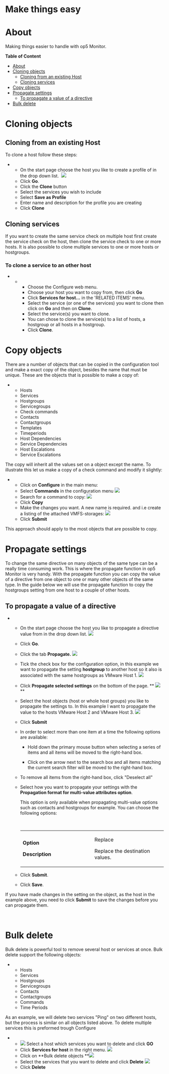 # Make things easy

# About

Making things easier to handle with op5 Monitor.

**Table of Content**

-   [About](#Makethingseasy-About)
-   [Cloning objects](#Makethingseasy-Cloningobjects)
    -   [Cloning from an existing Host](#Makethingseasy-CloningfromanexistingHost)
    -   [Cloning services](#Makethingseasy-Cloningservices)
-   [Copy objects](#Makethingseasy-Copyobjects)
-   [Propagate settings](#Makethingseasy-Propagatesettings)
    -   [To propagate a value of a directive](#Makethingseasy-Topropagateavalueofadirective)
-   [Bulk delete](#Makethingseasy-Bulkdelete)

# Cloning objects

## Cloning from an existing Host

To clone a host follow these steps:

-   -   On the start page choose the host you like to create a profile of in the drop down list. 
        ![](attachments/16482402/17269605.png)
    -   Click **Go**.
    -   Click the **Clone** button
    -   Select the services you wish to include
    -   Select **Save as Profile**
    -   Enter name and description for the profile you are creating
    -   Click **Clone**

## Cloning services

If you want to create the same service check on multiple host first create the service check on the host, then clone the service check to one or more hosts.
 It is also possible to clone multiple services to one or more hosts or hostgroups.

### To clone a service to an other host

-   -   -   Choose the Configure web menu.
        -   Choose your host you want to copy from, then click **Go**
        -   Click **Services for host...** in the 'RELATED ITEMS' menu.
        -   Select the service (or one of the services) you want to clone then click on **Go** and then on **Clone**.
        -   Select the service(s) you want to clone.
        -   You can chose to clone the service(s) to a list of hosts, a hostgroup or all hosts in a hostgroup.
        -   Click **Clone**.

# Copy objects

There are a number of objects that can be copied in the configuration tool and make a exact copy of the object, besides the name that must be unique.
 These are the objects that is possible to make a copy of:

-   -   Hosts
    -   Services
    -   Hostgroups
    -   Servicegroups
    -   Check commands
    -   Contacts
    -   Contactgroups
    -   Templates
    -   Timeperiods
    -   Host Dependencies
    -   Service Dependencies
    -   Host Escalations
    -   Service Escalations

The copy will inherit all the values set on a object except the name.
 To illustrate this let us make a copy of a check command and modify it slightly:

-   -   Click on **Configure** in the main menu:
    -   Select **Commands** in the configuration menu
        ![](attachments/16482402/17269607.png)
    -   Search for a command to copy:
        ![](attachments/16482402/17269602.png)
    -   Click **Copy**
    -   Make the changes you want. A new name is required. and i.e create a listing of the attached VMFS-storages:
        ![](attachments/16482402/17269603.png)
    -   Click **Submit**

This approach should apply to the most objects that are possible to copy.

# Propagate settings

To change the same directive on many objects of the same type can be a really time consuming work. This is where the propagate function in op5 Monitor is very handy.
 With the propagate function you can copy the value of a directive from one object to one or many other objects of the same type.
 In the guide below we will use the propagate function to copy the hostgroups setting from one host to a couple of other hosts.

## To propagate a value of a directive

-   -   On the start page choose the host you like to propagate a directive value from in the drop down list.
        ![](attachments/16482402/17859596.png)
    -   Click **Go**.
    -   Click the tab **Propagate.**
        ![](attachments/16482402/17269608.png)
    -   Tick the check box for the configuration option, in this example we want to propagate the setting **hostgroup** to another host so it also is associated with the same hostgroups as VMware Host 1.
        ![](attachments/16482402/17859595.png)

    -   Click **Propagate selected settings** on the bottom of the page.
        ** ![](attachments/16482402/17859594.png)**

    -   Select the host objects (host or whole host groups) you like to propagate the settings to. In this example I want to propagate the value to the hosts VMware Host 2 and VMware Host 3.
        ![](attachments/16482402/17859597.png)

    -   Click **Submit**

    -   In order to select more than one item at a time the following options are available:
        -   Hold down the primary mouse button when selecting a series of items and all items will be moved to the right-hand box.

        -   Click on the arrow next to the search box and all items matching the current search filter will be moved to the right-hand box. 

    -   To remove all items from the right-hand box, click "Deselect all"

    -   Select how you want to propagate your settings with the **Propagation format for multi-value attributes option**.

        This option is only available when propagating multi-value options such as contacts and hostgroups for example. You can choose the following options:

         

        <table>
        <colgroup>
        <col width="50%" />
        <col width="50%" />
        </colgroup>
        <tbody>
        <tr class="odd">
        <td align="left"><p><strong>Option</strong></p>
        <p><strong>Description</strong></p></td>
        <td align="left"><p>Replace</p>
        <p>Replace the destination values.</p></td>
        </tr>
        </tbody>
        </table>

    -   Click **Submit**.
    -   Click **Save**.

If you have made changes in the setting on the object, as the host in the example above, you need to click **Submit** to save the changes before you can propagate them.

 

# Bulk delete

Bulk delete is powerful tool to remove several host or services at once.
 Bulk delete support the following objects:

-   -   Hosts
    -   Services
    -   Hostgroups
    -   Servicegroups
    -   Contacts
    -   Contactgroups
    -   Commands
    -   Time Periods

As an example, we will delete two services "Ping" on two different hosts, but the process is similar on all objects listed above.
 To delete multiple services this is preformed trough Configure

-   -   ![](attachments/16482402/17269599.png) Select a host which services you want to delete and click **GO**
    -   Click **Services for host** in the right menu.
         ![](attachments/16482402/17269609.png)
    -   Click on **Bulk delete objects
        **![](attachments/16482402/17269597.png)
    -   Select the services that you want to delete and click **Delete**
        ![](attachments/16482402/17269598.png)
    -   Click **Delete**

